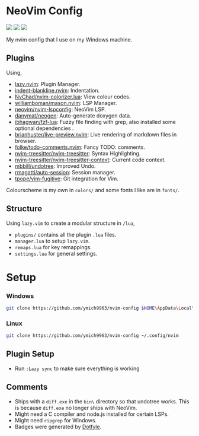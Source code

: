 # NeoVim Config
<a href="https://dotfyle.com/ymich9963/nvim-config"><img src="https://dotfyle.com/ymich9963/nvim-config/badges/plugins?style=plastic" /></a>
<a href="https://dotfyle.com/ymich9963/nvim-config"><img src="https://dotfyle.com/ymich9963/nvim-config/badges/leaderkey?style=plastic" /></a>
<a href="https://dotfyle.com/ymich9963/nvim-config"><img src="https://dotfyle.com/ymich9963/nvim-config/badges/plugin-manager?style=plastic" /></a>

My nvim config that I use on my Windows machine.

## Plugins
Using,

- [lazy.nvim](https://github.com/folke/lazy.nvim.git): Plugin Manager.
- [indent-blankline.nvim](https://github.com/lukas-reineke/indent-blankline.nvim.git): Indentation.
- [NvChad/nvim-colorizer.lua](https://github.com/NvChad/nvim-colorizer.lua): View colour codes. 
- [williamboman/mason.nvim](https://github.com/williamboman/mason.nvim): LSP Manager.
- [neovim/nvim-lspconfig](https://github.com/neovim/nvim-lspconfig): NeoVim LSP.
- [danymat/neogen](https://github.com/danymat/neogen): Auto-generate doxygen data. 
- [ibhagwan/fzf-lua](https://github.com/ibhagwan/fzf-lua): Fuzzy file finding with grep, also installed some optional dependencies .
- [brianhuster/live-preview.nvim](https://github.com/brianhuster/live-preview.nvim): Live rendering of markdown files in browser. 
- [folke/todo-comments.nvim](https://github.com/folke/todo-comments.nvim.git): Fancy TODO: comments.
- [nvim-treesitter/nvim-treesitter](https://github.com/nvim-treesitter/nvim-treesitter.git): Syntax Highlighting.
- [nvim-treesitter/nvim-treesitter-context](https://github.com/nvim-treesitter/nvim-treesitter-context.git): Current code context.
- [mbbill/undotree](https://github.com/mbbill/undotree.git): Improved Undo.
- [rmagatti/auto-session](https://github.com/rmagatti/auto-session.git): Session manager.
- [tpope/vim-fugitive](https://github.com/tpope/vim-fugitive.git): Git integration for Vim.

Colourscheme is my own in `colors/` and some fonts I like are in `fonts/`.

## Structure
Using `lazy.vim` to create a modular structure in `/lua`,

- `plugins/` contains all the plugin `.lua` files.
- `manager.lua` to setup `lazy.vim`.
- `remaps.lua` for key remappings.
- `settings.lua` for general settings.

# Setup
### Windows
```bash
git clone https://github.com/ymich9963/nvim-config $HOME\AppData\Local\nvim
``` 

### Linux
```bash
git clone https://github.com/ymich9963/nvim-config ~/.config/nvim
``` 

## Plugin Setup
- Run `:Lazy sync` to make sure everything is working

## Comments
- Ships with a `diff.exe` in the `bin\` directory so that undotree works. This is because `diff.exe` no longer ships with NeoVim.
- Might need a C compiler and node.js installed for certain LSPs. 
- Might need `ripgrep` for Windows.
- Badges were generated by [Dotfyle](https://dotfyle.com).

